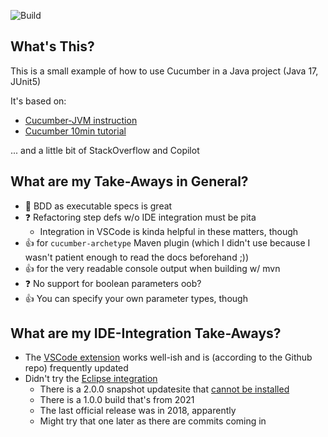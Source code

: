 ![Build](https://github.com/ingomohr/cucumber-example/actions/workflows/mvn-build-master.yml/badge.svg?branch=master)

## What's This?
This is a small example of how to use Cucumber in a Java project (Java 17, JUnit5)

It's based on:
* [Cucumber-JVM instruction](https://cucumber.io/docs/installation/java/)
* [Cucumber 10min tutorial](https://cucumber.io/docs/guides/10-minute-tutorial/?lang=java)

... and a little bit of StackOverflow and Copilot

## What are my Take-Aways in General?
* 🥳 BDD as executable specs is great
* ❓ Refactoring step defs w/o IDE integration must be pita
  * Integration in VSCode is kinda helpful in these matters, though
* 👍 for `cucumber-archetype` Maven plugin (which I didn't use because I wasn't patient enough to read the docs beforehand ;))
* 👍 for the very readable console output when building w/ mvn
* ❓ No support for boolean parameters oob?
* 👍 You can specify your own parameter types, though


## What are my IDE-Integration Take-Aways?
* The [VSCode extension](https://github.com/cucumber/vscode) works well-ish and is (according to the Github repo) frequently updated
* Didn't try the [Eclipse integration](https://github.com/cucumber/cucumber-eclipse)
  * There is a 2.0.0 snapshot updatesite that [cannot be installed](https://github.com/cucumber/cucumber-eclipse/issues/507)
  * There is a 1.0.0 build that's from 2021
  * The last official release was in 2018, apparently
  * Might try that one later as there are commits coming in

